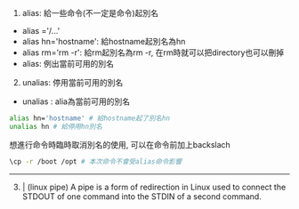 1. alias: 給一些命令(不一定是命令)起別名
- alias <alia>='<cmd>/...'
- alias hn='hostname': 給hostname起別名為hn
- alias rm='rm -r': 給rm起別名為rm -r, 在rm時就可以把directory也可以刪掉
- alias: 例出當前可用的別名

2. unalias: 停用當前可用的別名
- unalias <alia>: alia為當前可用的別名
```bash
alias hn='hostname' # 給hostname起了別名hn
unalias hn # 給停用hn別名
```

想進行命令時臨時取消別名的使用, 可以在命令前加上backslach

```bash
\cp -r /boot /opt # 本次命令不會受alias命令影響
```

---

3. | (linux pipe) A pipe is a form of redirection in Linux used to connect the STDOUT of one command into the STDIN of a second command.
